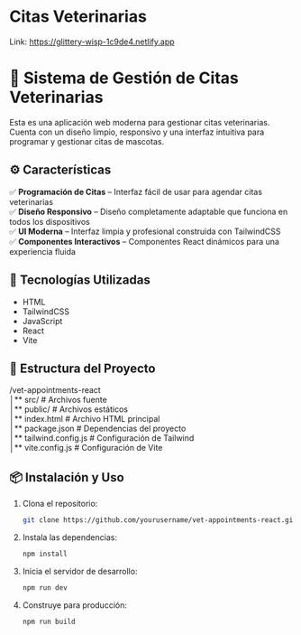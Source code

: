 # Citas Veterinarias

Link: https://glittery-wisp-1c9de4.netlify.app

# 🏥 Sistema de Gestión de Citas Veterinarias

Esta es una aplicación web moderna para gestionar citas veterinarias. Cuenta con un diseño limpio, responsivo y una interfaz intuitiva para programar y gestionar citas de mascotas.

## ⚙ Características

✅ **Programación de Citas** – Interfaz fácil de usar para agendar citas veterinarias
<br>
✅ **Diseño Responsivo** – Diseño completamente adaptable que funciona en todos los dispositivos
<br>
✅ **UI Moderna** – Interfaz limpia y profesional construida con TailwindCSS
<br>
✅ **Componentes Interactivos** – Componentes React dinámicos para una experiencia fluida

## 🚀 Tecnologías Utilizadas

- HTML
- TailwindCSS
- JavaScript
- React
- Vite

## 📂 Estructura del Proyecto

/vet-appointments-react
<br/>
│** src/ # Archivos fuente
<br/>
│** public/ # Archivos estáticos
<br/>
│** index.html # Archivo HTML principal
<br/>
│** package.json # Dependencias del proyecto
<br/>
│** tailwind.config.js # Configuración de Tailwind
<br/>
│** vite.config.js # Configuración de Vite

## 📦 Instalación y Uso

1. Clona el repositorio:

   ```bash
   git clone https://github.com/yourusername/vet-appointments-react.git
   ```

2. Instala las dependencias:

   ```bash
   npm install
   ```

3. Inicia el servidor de desarrollo:

   ```bash
   npm run dev
   ```

4. Construye para producción:
   ```bash
   npm run build
   ```

